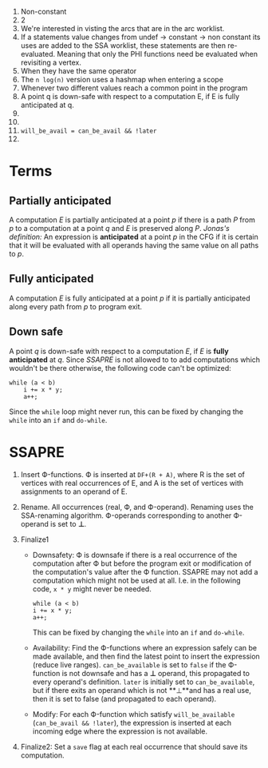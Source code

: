 1.  Non-constant
2.  2
3.  We're interested in visting the arcs that are in the arc worklist.
4.  If a statements value changes from undef -> constant -> non constant
    its uses are added to the SSA worklist, these statements are then
    re-evaluated. Meaning that only the PHI functions need be evaluated when
    revisiting a vertex.
5.  When they have the same operator
6.  The `n log(n)` version uses a hashmap when entering a scope
7.  Whenever two different values reach a common point in the program
8.  A point q is down-safe with respect to a computation E, if E is fully
    anticipated at q.
9.  
10. 
11. `will_be_avail = can_be_avail && !later`
12. 

Terms
=====

## Partially anticipated ##
A computation *E* is partially anticipated at a point *p* if there is a path *P* from
*p* to a computation at a point *q* and *E* is preserved along *P*.
*Jonas's definition:* An expression is **anticipated** at a point *p* in the CFG if
it is certain that it will be evaluated with all operands having the same
value on all paths to *p*.

## Fully anticipated ##
A computation *E* is fully anticipated at a point *p* if it is partially anticipated
along every path from *p* to program exit.

## Down safe ##
A point *q* is down-safe with respect to a computation *E*, if *E* is **fully**
**anticipated** at *q*. Since *SSAPRE* is not allowed to to add computations which
wouldn't be there otherwise, the following code can't be optimized:
```
while (a < b)
    i += x * y;
    a++;
```
Since the `while` loop might never run, this can be fixed by changing the
`while` into an `if` and `do-while`.

SSAPRE
======

1.  Insert Ф-functions. Ф is inserted at `DF+(R + A)`, where
    R is the set of vertices with real occurrences of E, and A is the set of
    vertices with assignments to an operand of E.
2.  Rename. All occurrences (real, Ф, and Ф-operand). Renaming uses the
    SSA-renaming algorithm. Ф-operands corresponding to another Ф-operand
    is set to **⊥**.
3.  Finalize1
    *   Downsafety: Ф is downsafe if there is a real occurrence of the
        computation after Ф but before the program exit or modification of
        the computation's value after the Ф function. SSAPRE may not add a
        computation which might not be used at all. I.e. in the following code,
        `x * y` might never be needed.
        ```
        while (a < b)
        i += x * y;
        a++;
        ```
        This can be fixed by changing
        the `while` into an `if` and `do-while`.

    *   Availability: Find the Ф-functions where an expression safely can be
        made available, and then find the latest point to insert the expression
        (reduce live ranges). `can_be_available` is set to `false` if the
        Ф-function is not downsafe and has a **⊥** operand, this
        propagated to every operand's definition. `later` is initially set to
        `can_be_available`, but if there exits an operand which is not
        **⊥**and has a real use, then it is set to false (and propagated
        to each operand).

    *   Modify: For each Ф-function which satisfy `will_be_available`
        (`can_be_avail && !later`), the expression is inserted at each incoming
        edge where the expression is not available.

4.  Finalize2: Set a `save` flag at each real occurrence that should save its
    computation.
